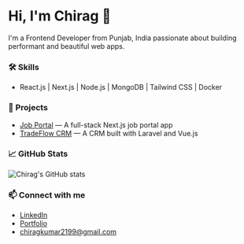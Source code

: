 # Hi, I'm Chirag 👋

I'm a Frontend Developer from Punjab, India passionate about building performant and beautiful web apps.

### 🛠️ Skills
- React.js | Next.js | Node.js | MongoDB | Tailwind CSS | Docker

### 🚀 Projects
- [Job Portal](https://github.com/Chirag-2199/nextjs-job-portal) — A full-stack Next.js job portal app
- [TradeFlow CRM](https://github.com/Chirag-2199/tradeflow-crm) — A CRM built with Laravel and Vue.js

### 📈 GitHub Stats
![Chirag's GitHub stats](https://github-readme-stats.vercel.app/api?username=Chirag-2199&show_icons=true&theme=radical)

### 📫 Connect with me
- [LinkedIn](https://www.linkedin.com/in/chirag2199/)
- [Portfolio](https://chirag.dev)
- chiragkumar2199@gmail.com
